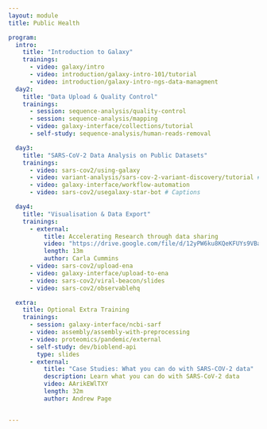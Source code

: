 ```yaml
---
layout: module
title: Public Health

program:
  intro:
    title: "Introduction to Galaxy"
    trainings:
      - video: galaxy/intro
      - video: introduction/galaxy-intro-101/tutorial
      - video: introduction/galaxy-intro-ngs-data-managment
  day2:
    title: "Data Upload & Quality Control"
    trainings:
      - session: sequence-analysis/quality-control
      - session: sequence-analysis/mapping
      - video: galaxy-interface/collections/tutorial
      - self-study: sequence-analysis/human-reads-removal

  day3:
    title: "SARS-CoV-2 Data Analysis on Public Datasets"
    trainings:
      - video: sars-cov2/using-galaxy
      - video: variant-analysis/sars-cov-2-variant-discovery/tutorial # Captions
      - video: galaxy-interface/workflow-automation
      - video: sars-cov2/usegalaxy-star-bot # Captions

  day4:
    title: "Visualisation & Data Export"
    trainings:
      - external:
          title: Accelerating Research through data sharing
          video: "https://drive.google.com/file/d/12yPW6ku8KQeKFUYs9VBaDsP7ilaMk5XM/preview"
          length: 13m
          author: Carla Cummins
      - video: sars-cov2/upload-ena
      - video: galaxy-interface/upload-to-ena
      - video: sars-cov2/viral-beacon/slides
      - video: sars-cov2/observablehq

  extra:
    title: Optional Extra Training
    trainings:
      - session: galaxy-interface/ncbi-sarf
      - video: assembly/assembly-with-preprocessing
      - video: proteomics/pandemic/external
      - self-study: dev/bioblend-api
        type: slides
      - external:
          title: "Case Studies: What you can do with SARS-COV-2 data"
          description: Learn what you can do with SARS-CoV-2 data
          video: AArikEWlTXY
          length: 32m
          author: Andrew Page


---
```



